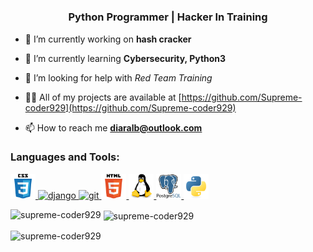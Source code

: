 <h1 align="center"></h1>
<h3 align="center">Python Programmer | Hacker In Training</h3>

- 🔭 I’m currently working on **hash cracker**

- 🌱 I’m currently learning **Cybersecurity, Python3**

- 🤝 I’m looking for help with *Red Team Training*

- 👨‍💻 All of my projects are available at [https://github.com/Supreme-coder929](https://github.com/Supreme-coder929)

- 📫 How to reach me **diaralb@outlook.com**

<p align="left">
</p>

<h3 align="left">Languages and Tools:</h3>
<p align="left"> <a href="https://www.w3schools.com/css/" target="_blank" rel="noreferrer"> <img src="https://raw.githubusercontent.com/devicons/devicon/master/icons/css3/css3-original-wordmark.svg" alt="css3" width="40" height="40"/> </a> <a href="https://www.djangoproject.com/" target="_blank" rel="noreferrer"> <img src="https://cdn.worldvectorlogo.com/logos/django.svg" alt="django" width="40" height="40"/> </a> <a href="https://git-scm.com/" target="_blank" rel="noreferrer"> <img src="https://www.vectorlogo.zone/logos/git-scm/git-scm-icon.svg" alt="git" width="40" height="40"/> </a> <a href="https://www.w3.org/html/" target="_blank" rel="noreferrer"> <img src="https://raw.githubusercontent.com/devicons/devicon/master/icons/html5/html5-original-wordmark.svg" alt="html5" width="40" height="40"/> </a> <a href="https://www.linux.org/" target="_blank" rel="noreferrer"> <img src="https://raw.githubusercontent.com/devicons/devicon/master/icons/linux/linux-original.svg" alt="linux" width="40" height="40"/> </a> <a href="https://www.postgresql.org" target="_blank" rel="noreferrer"> <img src="https://raw.githubusercontent.com/devicons/devicon/master/icons/postgresql/postgresql-original-wordmark.svg" alt="postgresql" width="40" height="40"/> </a> <a href="https://www.python.org" target="_blank" rel="noreferrer"> <img src="https://raw.githubusercontent.com/devicons/devicon/master/icons/python/python-original.svg" alt="python" width="40" height="40"/> </a> </p>

<p><img align="left" src="https://github-readme-stats.vercel.app/api/top-langs?username=supreme-coder929&show_icons=true&locale=en&layout=compact" alt="supreme-coder929" /></p>

<p>&nbsp;<img align="center" src="https://github-readme-stats.vercel.app/api?username=supreme-coder929&show_icons=true&locale=en" alt="supreme-coder929" /></p>

<p><img align="center" src="https://github-readme-streak-stats.herokuapp.com/?user=supreme-coder929&" alt="supreme-coder929" /></p>

